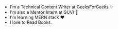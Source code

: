 * I'm a Technical Content Writer at GeeksForGeeks :sparkles:
* I'm also a Mentor Intern at GUVI :tada:
* I'm learning MERN stack :heart:
* I love to Read Books.
  
